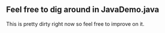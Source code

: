 ## Feel free to dig around in JavaDemo.java 
This is pretty dirty right now so feel free to improve on it.
